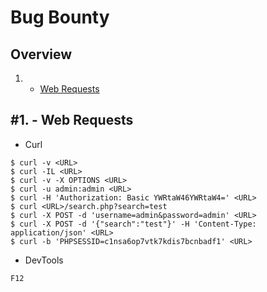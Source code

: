 # Bug Bounty

Overview
---------
1. - [Web Requests](#1---web-requests)
   
#1. - Web Requests
-----------------------------------------

- Curl

```
$ curl -v <URL>
$ curl -IL <URL>
$ curl -v -X OPTIONS <URL>
$ curl -u admin:admin <URL>
$ curl -H 'Authorization: Basic YWRtaW46YWRtaW4=' <URL>
$ curl <URL>/search.php?search=test
$ curl -X POST -d 'username=admin&password=admin' <URL>
$ curl -X POST -d '{"search":"test"}' -H 'Content-Type: application/json' <URL>
$ curl -b 'PHPSESSID=c1nsa6op7vtk7kdis7bcnbadf1' <URL>
```

- DevTools

```
F12
```

